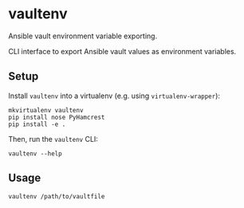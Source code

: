 # vaultenv

Ansible vault environment variable exporting.

CLI interface to export Ansible vault values as environment variables.


## Setup

Install `vaultenv` into a virtualenv (e.g. using `virtualenv-wrapper`):

    mkvirtualenv vaultenv
    pip install nose PyHamcrest
    pip install -e .

Then, run the `vaultenv` CLI:

    vaultenv --help


## Usage

    vaultenv /path/to/vaultfile
